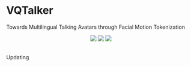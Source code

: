 

# VQTalker

Towards Multilingual Talking Avatars through Facial Motion Tokenization


<div align="center">
  <a href='https://arxiv.org/abs/2412.09892' target="_blank"><img src='https://img.shields.io/badge/arXiv-VQTalker-red'></a>
  <a href='https://x-lance.github.io/VQTalker/' target="_blank"><img src='https://img.shields.io/badge/Project-VQTalker-green'></a>
  <a href="https://github.com/X-LANCE/VQTalker" target="_blank"><img src="https://img.shields.io/github/stars/X-LANCE/VQTalker"></a>
</div>
<br>

Updating

